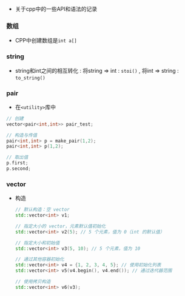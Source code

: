 - 关于cpp中的一些API和语法的记录

### 数组

- CPP中创建数组是`int a[]`  

### string

- string和int之间的相互转化 : 将string => int : `stoi()` , 将int => string : `to_string()`

### pair

- 在`<utility>`库中

```cpp
// 创建
vector<pair<int,int>> pair_test;

// 构造与传值
pair<int,int> p = make_pair(1,2);
pair<int,int> p(1,2);

// 取出值
p.first;
p.second;
```

### vector

- 构造
  ```cpp
  // 默认构造：空 vector
  std::vector<int> v1;
  
  // 指定大小的 vector，元素默认值初始化
  std::vector<int> v2(5); // 5 个元素，值为 0（int 的默认值）
  
  // 指定大小和初始值
  std::vector<int> v3(5, 10); // 5 个元素，值为 10
  
  // 通过其他容器初始化
  std::vector<int> v4 = {1, 2, 3, 4, 5}; // 使用初始化列表
  std::vector<int> v5(v4.begin(), v4.end()); // 通过迭代器范围
  
  // 使用拷贝构造
  std::vector<int> v6(v3);
  ```

  